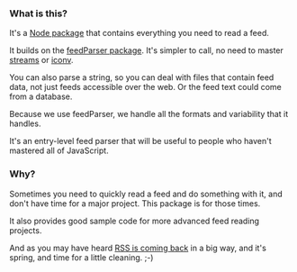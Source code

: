 ### What is this?

It's a <a href="https://www.npmjs.com/package/davefeedread">Node package</a> that contains everything you need to read a feed. 

It builds on the <a href="https://github.com/danmactough/node-feedparser">feedParser package</a>. It's simpler to call, no need to master <a href="https://nodejs.org/api/stream.html#stream_stream">streams</a> or <a href="https://www.npmjs.com/package/iconv">iconv</a>. 

You can also parse a string, so you can deal with files that contain feed data, not just feeds accessible over the web. Or the feed text could come from a database. 

Because we use feedParser, we handle all the formats and variability that it handles. 

It's an entry-level feed parser that will be useful to people who haven't mastered all of JavaScript. 

### Why?

Sometimes you need to quickly read a feed and do something with it, and don't have time for a major project. This package is for those times. 

It also provides good sample code for more advanced feed reading projects. 

And as you may have heard <a href="https://www.wired.com/story/rss-readers-feedly-inoreader-old-reader/">RSS is coming back</a> in a big way, and it's spring, and time for a little cleaning. ;-)

